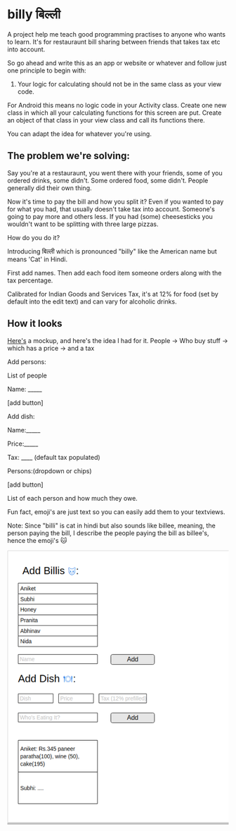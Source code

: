 # billy बिल्ली
A project help me teach good programming practises to anyone who wants to learn. It's for restauraunt bill sharing between friends that takes tax etc into account.

So go ahead and write this as an app or website or whatever and follow just one principle to begin with:

1. Your logic for calculating should not be in the same class as your view code.

For Android this means no logic code in your Activity class. Create one new class in which all your calculating functions for this screen are put. Create an object of that class in your view class and call its functions there.

You can adapt the idea for whatever you're using.

## The problem we're solving:
Say you're at a restauraunt, you went there with your friends, some of you ordered drinks, some didn't. Some ordered food, some didn't. People generally did their own thing.

Now it's time to pay the bill and how you split it? Even if you wanted to pay for what you had, that usually doesn't take tax into account. Someone's going to pay more and others less. If you had (some) cheesesticks you wouldn't want to be splitting with three large pizzas.

How do you do it?

Introducing बिल्ली which is pronounced "billy" like the American name but means 'Cat' in Hindi. 

First add names. Then add each food item someone orders along with the tax percentage.

Calibrated for Indian Goods and Services Tax, it's at 12% for food (set by default into the edit text) and can vary for alcoholic drinks.

## How it looks
[Here's](https://app.moqups.com/8uTlXiNbGX/edit/page/ad64222d5) a mockup, and here's the idea I had for it.
People
 -> Who buy stuff
 	-> which has a price
 		-> and a tax



Add persons:

List of people

Name: _____

\[add button\]


Add dish:

Name:_____

Price:_____

Tax: ____ \(default tax populated\)

Persons:(dropdown or chips)

\[add button\]

List of each person and how much they owe.


Fun fact, emoji's are just text so you can easily add them to your textviews.

Note: Since "billi" is cat in hindi but also sounds like billee, meaning, the person paying the bill, I describe the people paying the bill as billee's, hence the emoji's 🐱

![A visual representation of how the app will look, based on the text above](बिल्ली.png)
